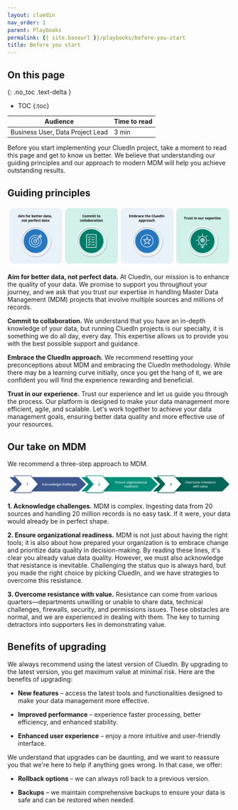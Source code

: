 ```yaml
---
layout: cluedin
nav_order: 1
parent: Playbooks
permalink: {{ site.baseurl }}/playbooks/before-you-start
title: Before you start
---
```

## On this page
{: .no_toc .text-delta }
- TOC
{:toc}

| Audience | Time to read |
|--|--|
| Business User, Data Project Lead | 3 min |

Before you start implementing your CluedIn project, take a moment to read this page and get to know us better. We believe that understanding our guiding principles and our approach to modern MDM will help you achieve outstanding results.

## Guiding principles

![guiding-principles.png](../../assets/images/playbooks/guiding-principles.png)

**Aim for better data, not perfect data.** At CluedIn, our mission is to enhance the quality of your data. We promise to support you throughout your journey, and we ask that you trust our expertise in handling Master Data Management (MDM) projects that involve multiple sources and millions of records.

**Commit to collaboration.** We understand that you have an in-depth knowledge of your data, but running CluedIn projects is our specialty, it is something we do all day, every day. This expertise allows us to provide you with the best possible support and guidance.

**Embrace the CluedIn approach.** We recommend resetting your preconceptions about MDM and embracing the CluedIn methodology. While there may be a learning curve initially, once you get the hang of it, we are confident you will find the experience rewarding and beneficial.

**Trust in our experience.** Trust our experience and let us guide you through the process. Our platform is designed to make your data management more efficient, agile, and scalable. Let's work together to achieve your data management goals, ensuring better data quality and more effective use of your resources.

## Our take on MDM

We recommend a three-step approach to MDM.

![our-take-on-mdm.png](../../assets/images/playbooks/our-take-on-mdm.png)

**1. Acknowledge challenges.** MDM is complex. Ingesting data from 20 sources and handling 20 million records is no easy task. If it were, your data would already be in perfect shape.

**2. Ensure organizational readiness.** MDM is not just about having the right tools; it is also about how prepared your organization is to embrace change and prioritize data quality in decision-making. By reading these lines, it's clear you already value data quality. However, we must also acknowledge that resistance is inevitable. Challenging the status quo is always hard, but you made the right choice by picking CluedIn, and we have strategies to overcome this resistance.

**3. Overcome resistance with value.** Resistance can come from various quarters—departments unwilling or unable to share data, technical challenges, firewalls, security, and permissions issues. These obstacles are normal, and we are experienced in dealing with them. The key to turning detractors into supporters lies in demonstrating value.

## Benefits of upgrading

We always recommend using the latest version of CluedIn. By upgrading to the latest version, you get maximum value at minimal risk. Here are the benefits of upgrading:

- **New features** – access the latest tools and functionalities designed to make your data management more effective.

- **Improved performance** – experience faster processing, better efficiency, and enhanced stability.

- **Enhanced user experience** – enjoy a more intuitive and user-friendly interface.

We understand that upgrades can be daunting, and we want to reassure you that we're here to help if anything goes wrong. In that case, we offer:

- **Rollback options** – we can always roll back to a previous version.

- **Backups** – we maintain comprehensive backups to ensure your data is safe and can be restored when needed.